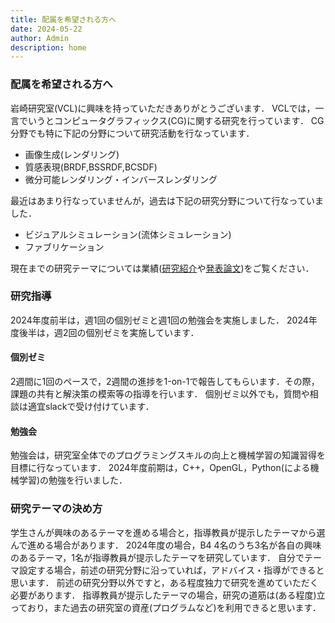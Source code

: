 ```yaml
---
title: 配属を希望される方へ
date: 2024-05-22
author: Admin
description: home
---
```


### 配属を希望される方へ
岩崎研究室(VCL)に興味を持っていただきありがとうございます．
VCLでは，一言でいうとコンピュータグラフィックス(CG)に関する研究を行っています．
CG分野でも特に下記の分野について研究活動を行なっています．
- 画像生成(レンダリング)
- 質感表現(BRDF,BSSRDF,BCSDF)
- 微分可能レンダリング・インバースレンダリング 

最近はあまり行なっていませんが，過去は下記の研究分野について行なっていました．
- ビジュアルシミュレーション(流体シミュレーション)
- ファブリケーション

現在までの研究テーマについては業績([研究紹介](https://visualcomputing-lab.github.io/jp/projects/)や[発表論文](https://visualcomputing-lab.github.io/jp/publication/))をご覧ください．

### 研究指導
2024年度前半は，週1回の個別ゼミと週1回の勉強会を実施しました．
2024年度後半は，週2回の個別ゼミを実施しています．
#### 個別ゼミ
2週間に1回のペースで，2週間の進捗を1-on-1で報告してもらいます．その際，課題の共有と解決策の模索等の指導を行います．
個別ゼミ以外でも，質問や相談は適宜slackで受け付けています．
#### 勉強会
勉強会は，研究室全体でのプログラミングスキルの向上と機械学習の知識習得を目標に行なっています．
2024年度前期は，C++，OpenGL，Python(による機械学習)の勉強を行いました．

### 研究テーマの決め方
学生さんが興味のあるテーマを進める場合と，指導教員が提示したテーマから選んで進める場合があります．
2024年度の場合，B4 4名のうち3名が各自の興味のあるテーマ，1名が指導教員が提示したテーマを研究しています．
自分でテーマ設定する場合，前述の研究分野に沿っていれば，アドバイス・指導ができると思います．
前述の研究分野以外ですと，ある程度独力で研究を進めていただく必要があります．
指導教員が提示したテーマの場合，研究の道筋は(ある程度)立っており，また過去の研究室の資産(プログラムなど)を利用できると思います．


